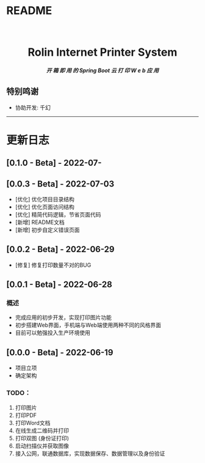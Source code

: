 # README

<div align="center">
    <br/>
  <h1 align="center">
    Rolin Internet Printer System
  </h1>
  <h5 align="center">
     开 箱 即 用 的 Spring Boot 云 打 印 W e b 应 用
  </h5>
</div>


## 特别鸣谢

- 协助开发: 千幻

---

# 更新日志

## [0.1.0 - Beta] - 2022-07- 

## [0.0.3 - Beta] - 2022-07-03

- [优化] 优化项目目录结构
- [优化] 优化页面访问结构
- [优化] 精简代码逻辑，节省页面代码
- [新增] README文档
- [新增] 初步自定义错误页面

## [0.0.2 - Beta] - 2022-06-29

- [修复] 修复打印数量不对的BUG

## [0.0.1 - Beta] - 2022-06-28

### 概述

- 完成应用的初步开发，实现打印图片功能
- 初步搭建Web界面，手机端与Web端使用两种不同的风格界面
- 目前可以勉强投入生产环境使用

## [0.0.0 - Beta] - 2022-06-19

- 项目立项
- 确定架构

### TODO：

1. 打印图片
2. 打印PDF
3. 打印Word文档
4. 在线生成二维码并打印
5. 打印双图 (身份证打印)
6. 启动扫描仪并获取图像
7. 接入公网，联通数据库，实现数据保存、数据管理以及身份验证


